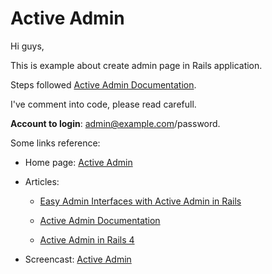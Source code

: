 Active Admin
====================

Hi guys,

This is example about create admin page in Rails application.

Steps followed [Active Admin Documentation](http://activeadmin.info/documentation.html).

I've comment into code, please read carefull.

**Account to login**: admin@example.com/password.

Some links reference:

* Home page: [Active Admin](https://github.com/gregbell/active_admin)

* Articles:

	* [Easy Admin Interfaces with Active Admin in Rails](http://www.sitepoint.com/easy-admin-interfaces-active-admin-rails/)

	* [Active Admin Documentation](http://activeadmin.info/documentation.html)

	* [Active Admin in Rails 4](http://stackoverflow.com/questions/16426398/active-admin-install-with-rails-4)

* Screencast: [Active Admin](http://railscasts.com/episodes/284-active-admin)
